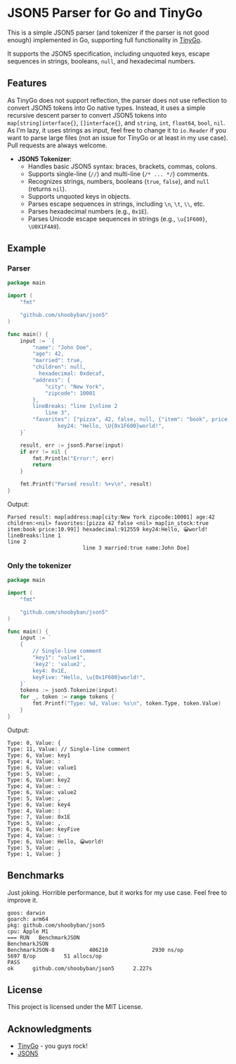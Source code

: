 # JSON5 Parser for Go and TinyGo

This is a simple JSON5 parser (and tokenizer if the parser is not good enough) implemented in Go, supporting full functionality in [TinyGo](https://tinygo.org/).

It supports the JSON5 specification, including unquoted keys, escape sequences in strings, booleans, `null`, and hexadecimal numbers.

## Features

As TinyGo does not support reflection, the parser does not use reflection to convert JSON5 tokens into Go native types. Instead, it uses a simple recursive descent parser to convert JSON5 tokens into `map[string]interface{}`, `[]interface{}`, and `string`, `int`, `float64`, `bool`, `nil`.
As I'm lazy, it uses strings as input, feel free to change it to `io.Reader` if you want to parse large files (not an issue for TinyGo or at least in my use case). Pull requests are always welcome.

- **JSON5 Tokenizer**:
  - Handles basic JSON5 syntax: braces, brackets, commas, colons.
  - Supports single-line (`//`) and multi-line (`/* ... */`) comments.
  - Recognizes strings, numbers, booleans (`true`, `false`), and `null` (returns `nil`).
  - Supports unquoted keys in objects.
  - Parses escape sequences in strings, including `\n`, `\t`, `\\`, etc.
  - Parses hexadecimal numbers (e.g., `0x1E`).
  - Parses Unicode escape sequences in strings (e.g., `\u{1F600}`, `\U0X1F4A9`).

## Example

### Parser

```go
package main

import (
	"fmt"

	"github.com/shoobyban/json5"
)

func main() {
	input := `{
		"name": "John Doe", 
		"age": 42,
		"married": true, 
		"children": null, 
		  hexadecimal: 0xdecaf,
		"address": {
			"city": "New York",
			"zipcode": 10001
		},
		lineBreaks: "line 1\nline 2
			line 3",
		"favorites": ["pizza", 42, false, null, {"item": "book", price: 10.99, "in_stock": true,}],
		        key24: "Hello, \U{0x1F600}world!",
	}`

	result, err := json5.Parse(input)
	if err != nil {
		fmt.Println("Error:", err)
		return
	}

	fmt.Printf("Parsed result: %+v\n", result)
}
```

Output:
```
Parsed result: map[address:map[city:New York zipcode:10001] age:42 children:<nil> favorites:[pizza 42 false <nil> map[in_stock:true item:book price:10.99]] hexadecimal:912559 key24:Hello, 😀world! lineBreaks:line 1
line 2
                        line 3 married:true name:John Doe]
```

### Only the tokenizer

```go
package main

import (
	"fmt"

	"github.com/shoobyban/json5"
)

func main() {
	input := `
    {
        // Single-line comment
        "key1": "value1",
        'key2': 'value2',
        key4: 0x1E,
        keyFive: "Hello, \u{0x1F600}world!",
    }`
	tokens := json5.Tokenize(input)
	for _, token := range tokens {
		fmt.Printf("Type: %d, Value: %s\n", token.Type, token.Value)
	}
}
```
Output:
```
Type: 0, Value: {
Type: 11, Value: // Single-line comment
Type: 6, Value: key1
Type: 4, Value: :
Type: 6, Value: value1
Type: 5, Value: ,
Type: 6, Value: key2
Type: 4, Value: :
Type: 6, Value: value2
Type: 5, Value: ,
Type: 6, Value: key4
Type: 4, Value: :
Type: 7, Value: 0x1E
Type: 5, Value: ,
Type: 6, Value: keyFive
Type: 4, Value: :
Type: 6, Value: Hello, 😀world!
Type: 5, Value: ,
Type: 1, Value: }
```

## Benchmarks

Just joking. Horrible performance, but it works for my use case. Feel free to improve it.

```
goos: darwin
goarch: arm64
pkg: github.com/shoobyban/json5
cpu: Apple M1
=== RUN   BenchmarkJSON
BenchmarkJSON
BenchmarkJSON-8           406210              2930 ns/op            5697 B/op         51 allocs/op
PASS
ok      github.com/shoobyban/json5      2.227s
```

## License

This project is licensed under the MIT License.

## Acknowledgments

- [TinyGo](https://tinygo.org/) - you guys rock!
- [JSON5](https://json5.org/)
